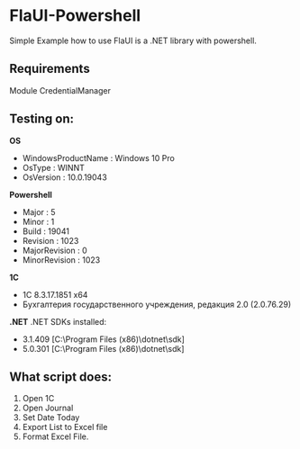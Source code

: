 # FlaUI-Powershell
Simple Example how to use FlaUI is a .NET library with powershell.
## Requirements
Module CredentialManager
## Testing on:
**OS**
- WindowsProductName : Windows 10 Pro
- OsType             : WINNT
- OsVersion          : 10.0.19043

**Powershell**
- Major         : 5
- Minor         : 1
- Build         : 19041
- Revision      : 1023
- MajorRevision : 0
- MinorRevision : 1023

**1C**
- 1C 8.3.17.1851 x64
- Бухгалтерия государственного учреждения, редакция 2.0 (2.0.76.29)

**.NET**
.NET SDKs installed:
  - 3.1.409 [C:\Program Files (x86)\dotnet\sdk]
  - 5.0.301 [C:\Program Files (x86)\dotnet\sdk]

## What script does:

1. Open 1C
2. Open Journal
3. Set Date Today
4. Export List to Excel file
5. Format Excel File.


